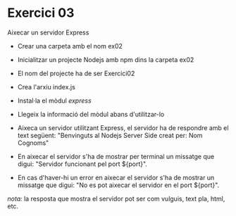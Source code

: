 # Exercici 03
Aixecar un servidor Express
- Crear una carpeta amb el nom ex02
- Inicialitzar un projecte Nodejs amb npm dins la carpeta ex02
- El nom del projecte ha de ser Exercici02
- Crea l'arxiu index.js
- Instal·la el mòdul _express_
- Llegeix la informació del mòdul abans d'utilitzar-lo

- Aixeca un servidor utilitzant Express, el servidor ha de respondre amb el text següent: "Benvinguts al Nodejs Server Side creat per: Nom Cognoms"
- En aixecar el servidor s'ha de mostrar per terminal un missatge que digui: "Servidor funcionant pel port ${port}".
- En cas d'haver-hi un error en aixecar el servidor s'ha de mostrar un missatge que digui: "No es pot aixecar el servidor en el port ${port}".

*nota:* la resposta que mostra el servidor pot ser com vulguis, text pla, html, etc.